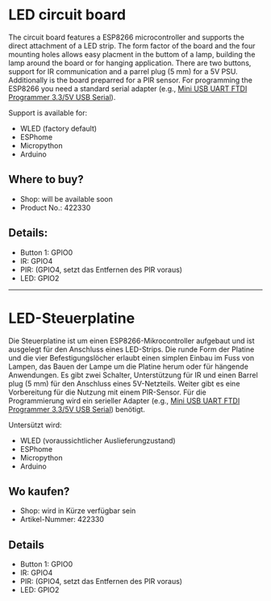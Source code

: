 # LED circuit board

The circuit board features a ESP8266 microcontroller and supports the direct attachment of a LED strip. The form factor of the board and the four mounting holes allows easy placment in the buttom of a lamp, building the lamp around the board or for hanging application. There are two buttons, support for IR communication and a parrel plug (5 mm) for a 5V PSU. Additionally is the board preparred for a PIR sensor. For programming the ESP8266 you need a standard serial adapter (e.g., [Mini USB UART FTDI Programmer 3.3/5V USB Serial](https://www.bastelgarage.ch/mini-usb-uart-ftdi-programmer-3-3-5v-usb-serial)).

Support is available for:

- WLED (factory default)
- ESPhome
- Micropython
- Arduino

## Where to buy?

- Shop: will be available soon
- Product No.: 422330

## Details:

- Button 1: GPIO0
- IR: GPIO4
- PIR: (GPIO4, setzt das Entfernen des PIR voraus)
- LED: GPIO2

----

# LED-Steuerplatine

Die Steuerplatine ist um einen ESP8266-Mikrocontroller aufgebaut und ist ausgelegt für den Anschluss eines LED-Strips. Die runde Form der Platine und die vier Befestigungslöcher erlaubt einen simplen Einbau im Fuss von Lampen, das Bauen der Lampe um die Platine herum oder für hängende Anwendungen. Es gibt zwei Schalter, Unterstützung für IR und einen Barrel plug (5 mm) für den Anschluss eines 5V-Netzteils. Weiter gibt es eine Vorbereitung für die Nutzung mit einem PIR-Sensor. Für die Programmierung wird ein serieller Adapter (e.g., [Mini USB UART FTDI Programmer 3.3/5V USB Serial](https://www.bastelgarage.ch/mini-usb-uart-ftdi-programmer-3-3-5v-usb-serial)) benötigt.

Untersützt wird:

- WLED (voraussichtlicher Auslieferungzustand)
- ESPhome
- Micropython
- Arduino

## Wo kaufen?

- Shop: wird in Kürze verfügbar sein
- Artikel-Nummer: 422330

## Details

- Button 1: GPIO0
- IR: GPIO4
- PIR: (GPIO4, setzt das Entfernen des PIR voraus)
- LED: GPIO2
